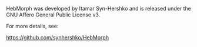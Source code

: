 HebMorph was developed by Itamar Syn-Hershko and is released under the GNU Affero General Public License v3.

For more details, see:

https://github.com/synhershko/HebMorph
